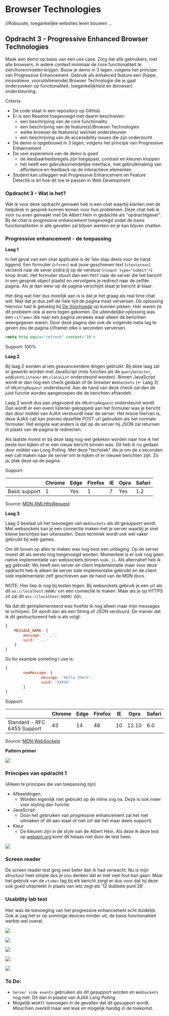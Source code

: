 # Browser Technologies
//Robuuste, toegankelijke websites leren bouwen …

## Opdracht 3 - Progressive Enhanced Browser Technologies
Maak een demo op basis van een use case. Zorg dat alle gebruikers, met alle browsers, in iedere context minimaal de core functionaliteit te zien/horen/voelen krijgen. Bouw je demo in 3 lagen, volgens het principe van Progressive Enhancement. Gebruik als enhanced feature een (hippe, innovatieve, vooruitstrevende) Browser Technologie die je gaat onderzoeken op functionaliteit, toegankelijkheid en (browser) ondersteuning.

Criteria
- De code staat in een repository op GitHub
- Er is een Readme toegevoegd met daarin beschreven:
  - een beschrijving van de core functionality
  - een beschrijving van de feature(s)/Browser Technologies
  - welke browser de feature(s) wel/niet ondersteunen
  - een beschrijving van de accessibility issues die zijn onderzocht
- De demo is opgebouwd in 3 lagen, volgens het principe van Progressive Enhancement
- De user experience van de demo is goed
  - de leesbaarheidsregels zijn toegepast, contrast en kleuren kloppen
  - het heeft een gebruiksvriendelijke interface, met gebruikmaking van affordance en feedback op de interactieve elementen
- Student kan uitleggen wat Progressive Enhancement en Feature Detectie is en hoe dit toe te passen in Web Development

### Opdracht 3 - Wat is het?

Wat ik voor deze opdracht gemaakt heb is een chat waarbij klanten met de helpdesk in gesprek kunnen komen voor hun
problemen. Deze chat heb ik voor nu even gemaakt met De Albert Hein in gedachte als "opdrachtgever". Bij de chat is
progressive enhancement toegevoegd zodat de basis functionaliteiten in alle gevallen zal blijven werken en je kan
blijven chatten.

### Progressive enhancement - de toepassing

**Laag 1**

In het geval van een chat applicatie is de 1ste stap deels voor de hand liggend. Een formulier (`<form>`) wat jouw geschreven text (`<textarea>`) verzend naar de sever zodra jij op de verstuur (`<input type="submit">`) knop drukt. Het formulier stuurt dan een `POST` naar de server die het bericht in een gesprek object plaatst en vervolgens je redirect naar de zelfde pagina. Als je dan weer op de pagina verschijnt staat je bericht al klaar.

Het ding wat hier dus moeilijk aan is is dat je het graag als real time chat wilt. Niet dat je dus zelf de hele tijd de
pagina moet verversen. De oplossing hiervoor had ik gelukkig bij [De Voorhoede] op kunnen pikken. Hier waren ze dit
probleem ook al eens tegen gekomen. De uiteindelijke oplossing was een `<iframe>` die naar een pagina verwees waar
alleen de berichten weergegeven waren. Door deze pagina dan ook de volgende meta tag te geven zou de pagina (/iframe) elke x
seconden verversen.

[De Voorhoede]: https://www.voorhoede.nl/

```html
<meta http-equiv="refresh" content="10">
```

Support: 100%

**Laag 2**

Bij laag 2 worden al iets geavanceerdere dingen gebruikt. Bij deze laag zal er gewerkt worden met JavaScript (mits
functies als de `querySelector`, `addEventListener` en `classList` ondersteund worden). Binnen JavaScript wordt er dan
nog een check gedaan of de browser `WebSockets` (<- Laag 3) of `XMLHttpRequest` ondersteund. Aan de hand van deze check zal dan de
juist functie worden aangeroepen die de berichten afhandelt.

Laag 2 wordt dus pas uitgevoerd als `XMLHttpRequest` ondersteund wordt. Dan wordt er een event listener gekoppeld aan
het formulier was je bericht dan door middel van AJAX verstuurdt naar de server. Het mooie hiervan is, deze AJAX call
kan precies dezelfde POST url gebruiken als het normale formulier. Het enigste wat anders is dat op de server hij JSON
zal returnen in plaats van de pagina te redirecten.

Als laatste moest er bij deze laag nog wel gekeken worden naar hoe ik het beste kon kijken of er een nieuw bericht
binnen was. Dit heb ik nu gedaan door middel van Long Polling. Met deze "techniek" die je om de x seconden een call
maken naar de server om te kijken of er nieuwe berichten zijn. Zo ja, plak deze op de pagina.

Support:

|               | Chrome | Edge | Firefox | IE | Opra | Safari |
| ------------- | ------ | ---- | ------- | -- | ---- | ------ |
| Basic support | 1      | Yes  | 1       | 7  | Yes  | 1.2    |

Source: [MDN XMLHttpRequest]

[MDN XMLHttpRequest]: https://developer.mozilla.org/en-US/docs/Web/API/XMLHttpRequest

**Laag 3**

Laag 3 bestaat uit het toevoegen van `WebSockets` als dit gesupport wordt. Met websockets kan je een connectie maken met
je server waarbij je snel kleine berichtjes kan uitwisselen. Deze techniek wordt ook wel vaker gebruikt bij web games.

Om dit boven op alles te maken was nog best een uitdaging. Op de server moest dit als eerste nog toegevoegd worden.
Momenteel is er ook nog geen native implementatie van websockets binnen `node.js`. Als alternatief heb ik [ws] gebruikt.
Ws heeft een server en client implementatie maar voor deze opdracht heb ik alleen de server side implementatie gebruikt
en de client side implementatie zelf geschreven aan de hand van de MDN docs.

NOTE: Hier liep ik nog bij testen tegen. Bij websockets gebruik je een url als dit `ws://localhost:8000/` om een
connectie te maken. Maar als je op HTTPS zit zal dit `wss://localhost:8000/` zijn.

Na dat dit geimplementeerd was hoefde ik nog alleen maar mijn messages te schrijven. Dit wordt dan als een String of
JSON verstuurd. De manier dat ik dit gestructureerd heb is als volgt:

```javascript
{
	MESSAGE_NAME: {
		message: '...',
		uuid: '...'
	}
}
```

So for example someting I use is:

```javascript
{
        newMessage: {
                message: 'Hello there',
                uuid: 'XXXXX'
        }
}
```

Support:

|                             | Chrome | Edge | Firefox | IE | Opra   | Safari |
| --------------------------- | ------ | ---- | ------- | -- | ------ | ------ |
| Standard - RFC 6455 Support | 43     | 14   | 48      | 10 | 12.10  | 6.0    |

[ws]: https://github.com/websockets/ws

Source: [MDN WebSockets]

[MDN WebSockets]: https://developer.mozilla.org/en-US/docs/Web/API/WebSockets_API

**Pattern primer**

![](./readme-images/patter-primer.jpg)

### Principes van opdracht 1

(Alleen te principes die van toepassing zijn)

- Afbeeldingen
  - Worden eigenlijk niet gebruikt op de inline svg na. Deze is ook meer voor styling dan functie
- JavaScript
  - Door het gebruiken van progressive enhancement zal het niet uitmaken of dit aan staat of niet (of dat het maar
    deels support)
- Kleur
  - De kleuren zijn in de style van de Albert Hein. Als deze ik deze test op [webaim.org] komt dit helaas niet door de
    test heen

![](./readme-images/contrast.png)

[webaim.org]: https://webaim.org/resources/contrastchecker/

### Screen reader

De screen reader test ging veel beter dan ik had verwacht. Nu is mijn structuur heel simple dus je zou denken dat er
niet veel fout kan gaan. Maar het gebruik van de `<time>` tag bij elk bericht zorgt er dus voor dat hij deze ook goed
uitspreekt in plaats van iets zegt als '12 dubbele punt 28'.

### Usability lab test

Hier was de toevoeging van het progressive enhancement echt duidelijk. Ook al zag het er op sommige devices minder uit,
de basis functionaliteit werkte wel overal.

![](./readme-images/browser-test-1.jpg)

![](./readme-images/browser-test-2.jpg)

![](./readme-images/browser-test-3.jpg)

![](./readme-images/browser-test-4.jpg)

![](./readme-images/browser-test-5.jpg)

### To Do:

- `Server side events` gebruiken als dit gesupport worden en `WebSockets` nog niet. Dit dan in plaatst van AJAX Long
  Polling.
- Mogelijk `WebRTC` toevoegen in de gevallen dat dit gesupport wordt. Misschien overkill maar wel leuk en mogelijk
  handig in de toekomst.
